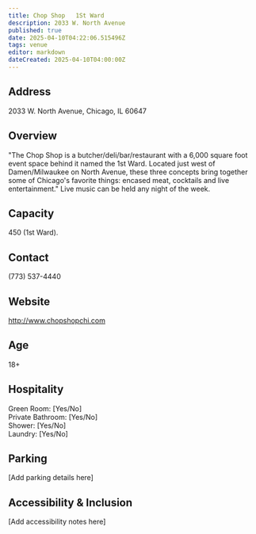 ```yaml
---
title: Chop Shop   1St Ward
description: 2033 W. North Avenue
published: true
date: 2025-04-10T04:22:06.515496Z
tags: venue
editor: markdown
dateCreated: 2025-04-10T04:00:00Z
---
```


## Address

2033 W. North Avenue, Chicago, IL 60647

## Overview

"The Chop Shop is a butcher/deli/bar/restaurant with a 6,000 square foot event space behind it named the 1st Ward. Located just west of Damen/Milwaukee on North Avenue, these three concepts bring together some of Chicago's favorite things: encased meat, cocktails and live entertainment." Live music can be held any night of the week.

## Capacity

450 (1st Ward).

## Contact

(773) 537-4440

## Website

http://www.chopshopchi.com

## Age

18+

## Hospitality

Green Room: [Yes/No]  
Private Bathroom: [Yes/No]  
Shower: [Yes/No]  
Laundry: [Yes/No]

## Parking

[Add parking details here]

## Accessibility & Inclusion

[Add accessibility notes here]
